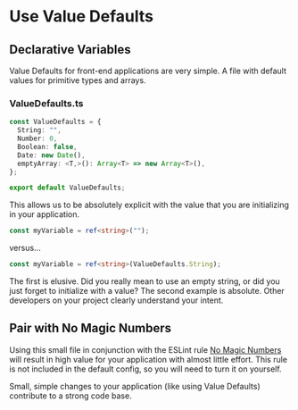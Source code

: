 # Use Value Defaults

## Declarative Variables

Value Defaults for front-end applications are very simple. A file with default values for primitive types and arrays.

### ValueDefaults.ts

```typescript
const ValueDefaults = {
  String: "",
  Number: 0,
  Boolean: false,
  Date: new Date(),
  emptyArray: <T,>(): Array<T> => new Array<T>(),
};

export default ValueDefaults;
```

This allows us to be absolutely explicit with the value that you are initializing in your application.

```typescript
const myVariable = ref<string>("");
```

versus...

```typescript
const myVariable = ref<string>(ValueDefaults.String);
```

The first is elusive. Did you really mean to use an empty string, or did you just forget to initialize with a value? The second example is absolute. Other developers on your project clearly understand your intent.

## Pair with No Magic Numbers

Using this small file in conjunction with the ESLint rule [No Magic Numbers](https://typescript-eslint.io/rules/no-magic-numbers/) will result in high value for your application with almost little effort. This rule is not included in the default config, so you will need to turn it on yourself.

Small, simple changes to your application (like using Value Defaults) contribute to a strong code base.
